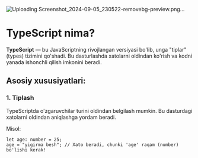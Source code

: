 ![Uploading Screenshot_2024-09-05_230522-removebg-preview.png…]()


# TypeScript nima?

**TypeScript** — bu JavaScriptning rivojlangan versiyasi bo'lib, unga "tiplar" (types) tizimini qo'shadi. Bu dasturlashda xatolarni oldindan ko'rish va kodni yanada ishonchli qilish imkonini beradi.

## Asosiy xususiyatlari:

### 1. **Tiplash**
TypeScriptda o'zgaruvchilar turini oldindan belgilash mumkin. Bu dasturdagi xatolarni oldindan aniqlashga yordam beradi.

Misol:


    let age: number = 25;
    age = "yigirma besh"; // Xato beradi, chunki 'age' raqam (number) bo'lishi kerak!
